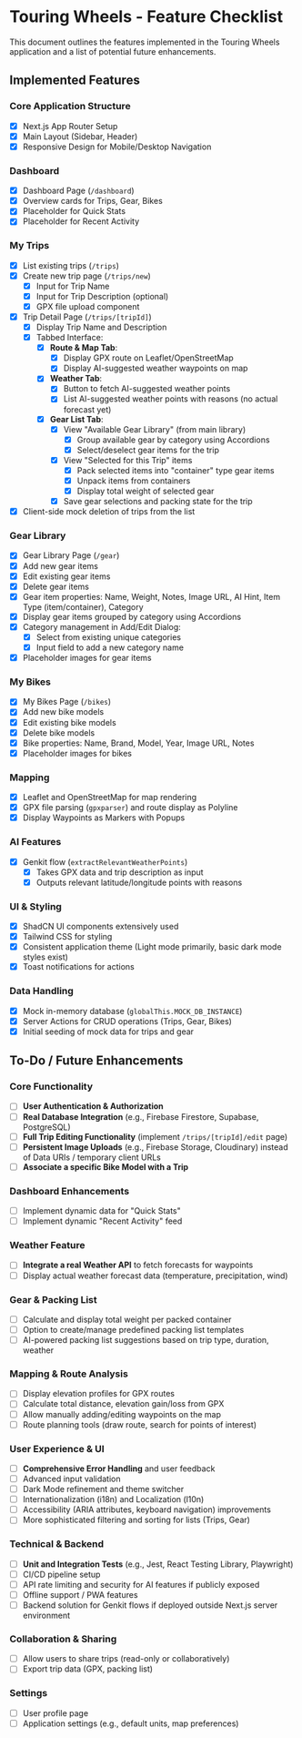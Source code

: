 # Touring Wheels - Feature Checklist

This document outlines the features implemented in the Touring Wheels application and a list of potential future enhancements.

## Implemented Features

### Core Application Structure
- [x] Next.js App Router Setup
- [x] Main Layout (Sidebar, Header)
- [x] Responsive Design for Mobile/Desktop Navigation

### Dashboard
- [x] Dashboard Page (`/dashboard`)
- [x] Overview cards for Trips, Gear, Bikes
- [x] Placeholder for Quick Stats
- [x] Placeholder for Recent Activity

### My Trips
- [x] List existing trips (`/trips`)
- [x] Create new trip page (`/trips/new`)
    - [x] Input for Trip Name
    - [x] Input for Trip Description (optional)
    - [x] GPX file upload component
- [x] Trip Detail Page (`/trips/[tripId]`)
    - [x] Display Trip Name and Description
    - [x] Tabbed Interface:
        - [x] **Route & Map Tab**:
            - [x] Display GPX route on Leaflet/OpenStreetMap
            - [x] Display AI-suggested weather waypoints on map
        - [x] **Weather Tab**:
            - [x] Button to fetch AI-suggested weather points
            - [x] List AI-suggested weather points with reasons (no actual forecast yet)
        - [x] **Gear List Tab**:
            - [x] View "Available Gear Library" (from main library)
                - [x] Group available gear by category using Accordions
                - [x] Select/deselect gear items for the trip
            - [x] View "Selected for this Trip" items
                - [x] Pack selected items into "container" type gear items
                - [x] Unpack items from containers
                - [x] Display total weight of selected gear
            - [x] Save gear selections and packing state for the trip
- [x] Client-side mock deletion of trips from the list

### Gear Library
- [x] Gear Library Page (`/gear`)
- [x] Add new gear items
- [x] Edit existing gear items
- [x] Delete gear items
- [x] Gear item properties: Name, Weight, Notes, Image URL, AI Hint, Item Type (item/container), Category
- [x] Display gear items grouped by category using Accordions
- [x] Category management in Add/Edit Dialog:
    - [x] Select from existing unique categories
    - [x] Input field to add a new category name
- [x] Placeholder images for gear items

### My Bikes
- [x] My Bikes Page (`/bikes`)
- [x] Add new bike models
- [x] Edit existing bike models
- [x] Delete bike models
- [x] Bike properties: Name, Brand, Model, Year, Image URL, Notes
- [x] Placeholder images for bikes

### Mapping
- [x] Leaflet and OpenStreetMap for map rendering
- [x] GPX file parsing (`gpxparser`) and route display as Polyline
- [x] Display Waypoints as Markers with Popups

### AI Features
- [x] Genkit flow (`extractRelevantWeatherPoints`)
    - [x] Takes GPX data and trip description as input
    - [x] Outputs relevant latitude/longitude points with reasons

### UI & Styling
- [x] ShadCN UI components extensively used
- [x] Tailwind CSS for styling
- [x] Consistent application theme (Light mode primarily, basic dark mode styles exist)
- [x] Toast notifications for actions

### Data Handling
- [x] Mock in-memory database (`globalThis.MOCK_DB_INSTANCE`)
- [x] Server Actions for CRUD operations (Trips, Gear, Bikes)
- [x] Initial seeding of mock data for trips and gear

## To-Do / Future Enhancements

### Core Functionality
- [ ] **User Authentication & Authorization**
- [ ] **Real Database Integration** (e.g., Firebase Firestore, Supabase, PostgreSQL)
- [ ] **Full Trip Editing Functionality** (implement `/trips/[tripId]/edit` page)
- [ ] **Persistent Image Uploads** (e.g., Firebase Storage, Cloudinary) instead of Data URIs / temporary client URLs
- [ ] **Associate a specific Bike Model with a Trip**

### Dashboard Enhancements
- [ ] Implement dynamic data for "Quick Stats"
- [ ] Implement dynamic "Recent Activity" feed

### Weather Feature
- [ ] **Integrate a real Weather API** to fetch forecasts for waypoints
- [ ] Display actual weather forecast data (temperature, precipitation, wind)

### Gear & Packing List
- [ ] Calculate and display total weight per packed container
- [ ] Option to create/manage predefined packing list templates
- [ ] AI-powered packing list suggestions based on trip type, duration, weather

### Mapping & Route Analysis
- [ ] Display elevation profiles for GPX routes
- [ ] Calculate total distance, elevation gain/loss from GPX
- [ ] Allow manually adding/editing waypoints on the map
- [ ] Route planning tools (draw route, search for points of interest)

### User Experience & UI
- [ ] **Comprehensive Error Handling** and user feedback
- [ ] Advanced input validation
- [ ] Dark Mode refinement and theme switcher
- [ ] Internationalization (i18n) and Localization (l10n)
- [ ] Accessibility (ARIA attributes, keyboard navigation) improvements
- [ ] More sophisticated filtering and sorting for lists (Trips, Gear)

### Technical & Backend
- [ ] **Unit and Integration Tests** (e.g., Jest, React Testing Library, Playwright)
- [ ] CI/CD pipeline setup
- [ ] API rate limiting and security for AI features if publicly exposed
- [ ] Offline support / PWA features
- [ ] Backend solution for Genkit flows if deployed outside Next.js server environment

### Collaboration & Sharing
- [ ] Allow users to share trips (read-only or collaboratively)
- [ ] Export trip data (GPX, packing list)

### Settings
- [ ] User profile page
- [ ] Application settings (e.g., default units, map preferences)
